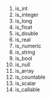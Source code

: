 
1. is_int
2. is_integer
3. is_long
4. is_float
5. is_double
6. is_real
7. is_numeric
8. is_string
9. is_bool
10. is_null
11. is_array
12. is_countable
12. is_scalar
13. is_callable